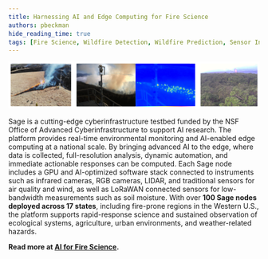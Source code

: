 ```yaml
---
title: Harnessing AI and Edge Computing for Fire Science
authors: pbeckman
hide_reading_time: true
tags: [Fire Science, Wildfire Detection, Wildfire Prediction, Sensor Integration, Hazard AI]
---
```


![KONZA prescribed burn, thermal cameras of fire, and volcanic activity](./img/fire-science/fire.png)

Sage is a cutting-edge cyberinfrastructure testbed funded by the NSF Office of Advanced Cyberinfrastructure to support AI research. The platform provides real-time environmental monitoring and AI-enabled edge computing at a national scale. By bringing advanced AI to the edge, where data is collected, full-resolution analysis, dynamic automation, and immediate actionable responses can be computed. Each Sage node includes a GPU and AI-optimized software stack connected to instruments such as infrared cameras, RGB cameras, LIDAR, and traditional sensors for air quality and wind, as well as LoRaWAN connected sensors for low-bandwidth measurements such as soil moisture. With over **100 Sage nodes deployed across 17 states**, including fire-prone regions in the Western U.S., the platform supports rapid-response science and sustained observation of ecological systems, agriculture, urban environments, and weather-related hazards.

**Read more at [AI for Fire Science](/fire).**




